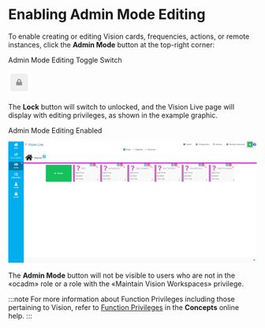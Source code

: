 # Enabling Admin Mode Editing

To enable creating or editing Vision cards, frequencies, actions, or
remote instances, click the **Admin Mode** button at the top-right
corner:

Admin Mode Editing Toggle Switch

![Admin Mode Editing Toggle Switch](../../../Resources/Images/SM/Admin-Mode-Editing.png "Admin Mode Editing Toggle Switch")

The **Lock** button will switch to unlocked, and the Vision Live page
will display with editing privileges, as shown in the example graphic.

Admin Mode Editing Enabled

![Vision Admin Mode Editing Enabled](../../../Resources/Images/SM/Vision-Live-Page-Admin-Editing.png "Vision Admin Mode Editing Enabled")

The **Admin Mode** button will not be visible to users who are not in
the «ocadm» role or a role with the «Maintain Vision Workspaces»
privilege.

:::note
For more information about Function Privileges including those pertaining to Vision, refer to [Function Privileges](../../../administration/privileges.md#function-privileges) in the **Concepts** online help.
:::
